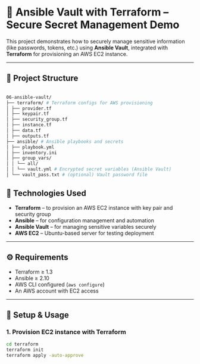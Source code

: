 # 🔐 Ansible Vault with Terraform – Secure Secret Management Demo

This project demonstrates how to securely manage sensitive information (like passwords, tokens, etc.) using **Ansible Vault**, integrated with **Terraform** for provisioning an AWS EC2 instance.

---

## 🧱 Project Structure

```bash

06-ansible-vault/
├── terraform/ # Terraform configs for AWS provisioning
│ ├── provider.tf
│ ├── keypair.tf
│ ├── security_group.tf
│ ├── instance.tf
│ ├── data.tf
│ ├── outputs.tf
├── ansible/ # Ansible playbooks and secrets
│ ├── playbook.yml
│ ├── inventory.ini
│ ├── group_vars/
│ │ └── all/
│ │ └── vault.yml # Encrypted secret variables (Ansible Vault)
│ └── vault_pass.txt # (optional) Vault password file


```

## 🚀 Technologies Used

- **Terraform** – to provision an AWS EC2 instance with key pair and security group
- **Ansible** – for configuration management and automation
- **Ansible Vault** – for managing sensitive variables securely
- **AWS EC2** – Ubuntu-based server for testing deployment

---

## ⚙️ Requirements

- Terraform ≥ 1.3
- Ansible ≥ 2.10
- AWS CLI configured (`aws configure`)
- An AWS account with EC2 access

---

## 🔧 Setup & Usage

### 1. Provision EC2 instance with Terraform

```bash
cd terraform
terraform init
terraform apply -auto-approve

